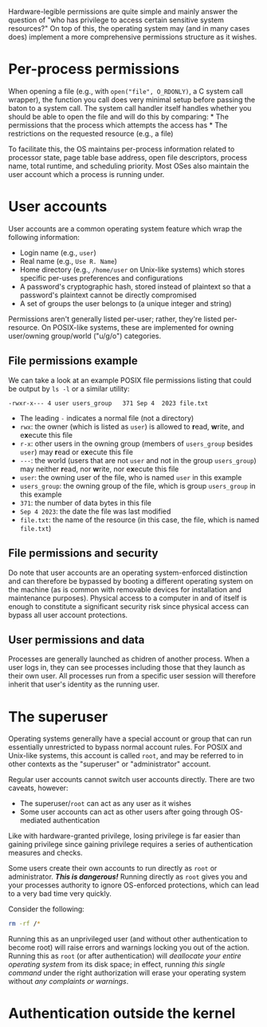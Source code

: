 Hardware-legible permissions are quite simple and mainly answer the question of "who has privilege to access certain sensitive system resources?" On top of this, the operating system may (and in many cases does) implement a more comprehensive permissions structure as it wishes.

# Per-process permissions

When opening a file (e.g., with `open("file", O_RDONLY)`, a C system call wrapper), the function you call does very minimal setup before passing the baton to a system call. The system call handler itself handles whether you should be able to open the file and will do this by comparing:
    * The permissions that the process which attempts the access has
    * The restrictions on the requested resource (e.g., a file)

To facilitate this, the OS maintains per-process information related to processor state, page table base address, open file descriptors, process name, total runtime, and scheduling priority. Most OSes also maintain the user account which a process is running under.

# User accounts

User accounts are a common operating system feature which wrap the following information:
* Login name (e.g., `user`)
* Real name (e.g., `Use R. Name`)
* Home directory (e.g., `/home/user` on Unix-like systems) which stores specific per-uses preferences and configurations
* A password's cryptographic hash, stored instead of plaintext so that a password's plaintext cannot be directly compromised
* A set of groups the user belongs to (a unique integer and string)

Permissions aren't generally listed per-user; rather, they're listed per-resource. On POSIX-like systems, these are implemented for owning user/owning group/world ("u/g/o") categories. 

## File permissions example

We can take a look at an example POSIX file permissions listing that could be output by `ls -l` or a similar utility:

```
-rwxr-x--- 4 user users_group	371 Sep 4  2023 file.txt
```
* The leading `-` indicates a normal file (not a directory)
* `rwx`: the owner (which is listed as `user`) is allowed to **r**ead, **w**rite, and e**x**ecute this file
* `r-x`: other users in the owning group (members of `users_group` besides `user`) may **r**ead or e**x**ecute this file
* `---`: the world (users that are not `user` and not in the group `users_group`) may neither **r**ead, nor **w**rite, nor e**x**ecute this file
* `user`: the owning user of the file, who is named `user` in this example
* `users_group`: the owning group of the file, which is group `users_group` in this example
* `371`: the number of data bytes in this file
* `Sep 4 2023`: the date the file was last modified
* `file.txt`: the name of the resource (in this case, the file, which is named `file.txt`)

## File permissions and security

Do note that user accounts are an operating system-enforced distinction and can therefore be bypassed by booting a different operating system on the machine (as is common with removable devices for installation and maintenance purposes). Physical access to a computer in and of itself is enough to constitute a significant security risk since physical access can bypass all user account protections.

## User permissions and data
Processes are generally launched as chidren of another process. When a user logs in, they can see processes including those that they launch as their own user. All processes run from a specific user session will therefore inherit that user's identity as the running user.

# The superuser

Operating systems generally have a special account or group that can run essentially unrestricted to bypass normal account rules. For POSIX and Unix-like systems, this account is called `root`, and may be referred to in other contexts as the "superuser" or "administrator" account.

Regular user accounts cannot switch user accounts directly. There are two caveats, however:
* The superuser/`root` can act as any user as it wishes
* Some user accounts can act as other users after going through OS-mediated authentication

Like with hardware-granted privilege, losing privilege is far easier than gaining privilege since gaining privilege requires a series of authentication measures and checks.

Some users create their own accounts to run directly as `root` or administrator. **_This is dangerous!_** Running directly as `root` gives you and your processes authority to ignore OS-enforced protections, which can lead to a very bad time very quickly.

Consider the following:
```sh
rm -rf /*
```

Running this as an unprivileged user (and without other authentication to become root) will raise errors and warnings locking you out of the action. Running this as `root` (or after authentication) will _deallocate your entire operating system_ from its disk space; in effect, running _this single command_ under the right authorization will erase your operating system without _any complaints or warnings_.

# Authentication outside the kernel


